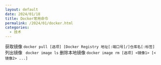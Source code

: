```yaml
---
layout: default
date: 2024/01/18
title: Docker常用命令
permalink: /2024/01/docker.html
categories:
  - 技术
---
```


获取镜像 `docker pull [选项] [Docker Registry 地址[:端口号]/]仓库名[:标签]`
列出镜像 ` docker image ls`
删除本地镜像 `docker image rm [选项] <镜像1> [<镜像2> ...]`

